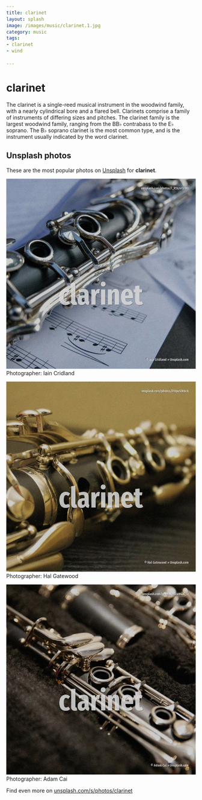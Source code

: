 ```yaml
---
title: clarinet
layout: splash
image: /images/music/clarinet.1.jpg
category: music
tags:
- clarinet
- wind

---
```

# clarinet

The clarinet is a single-reed musical instrument in the woodwind family, with a nearly cylindrical  bore and a flared bell.  Clarinets comprise a family of instruments of differing sizes and pitches. The clarinet family is the largest woodwind family, ranging from the BB♭ contrabass to the E♭  soprano. The B♭ soprano clarinet is the most common type, and is the instrument usually indicated by the  word clarinet. 

 
## Unsplash photos
These are the most popular photos on [Unsplash](https://unsplash.com) for **clarinet**.
 
![clarinet](/images/music/clarinet.1.jpg)
Photographer:  Iain Cridland
 
![clarinet](/images/music/clarinet.2.jpg)
Photographer:  Hal Gatewood
 
![clarinet](/images/music/clarinet.3.jpg)
Photographer:  Adam Cai
 
Find even more on [unsplash.com/s/photos/clarinet](https://unsplash.com/s/photos/clarinet)
 
